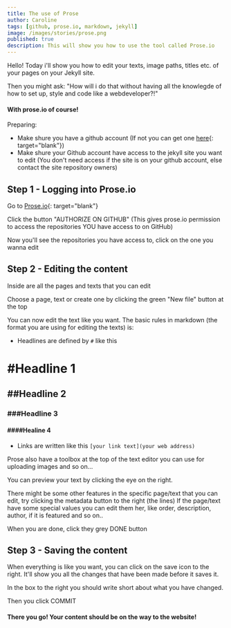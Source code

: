 ```yaml
---
title: The use of Prose
author: Caroline
tags: [github, prose.io, markdown, jekyll]
image: /images/stories/prose.png
published: true
description: This will show you how to use the tool called Prose.io
---
```


Hello! Today i'll show you how to edit your texts, image paths, titles etc. of your pages on your Jekyll site.

Then you might ask: "How will i do that without having all the knowlegde of how to set up, style and code like a webdeveloper?!"

#### With prose.io of course!

Preparing:

- Make shure you have a github account (If not you can get one [here](https://github.com/join?source=header-home){: target="blank"})
- Make shure your Github account have access to the jekyll site you want to edit (You don't need access if the site is on your github account, else contact the site repository owners)

## Step 1 - Logging into Prose.io

Go to [Prose.io](https://prose.io){: target="blank"}

Click the button "AUTHORIZE ON GITHUB" (This gives prose.io permission to access the repositories YOU have access to on GitHub)

Now you'll see the repositories you have access to, click on the one you wanna edit

## Step 2 - Editing the content

Inside are all the pages and texts that you can edit

Choose a page, text or create one by clicking the green "New file" button at the top

You can now edit the text like you want.
The basic rules in markdown (the format you are using for editing the texts) is:

- Headlines are defined by `#` like this
# #Headline 1
## ##Headline 2
### ###Headline 3
#### ####Healine 4

- Links are written like this
 `[your link text](your web address)`

Prose also have a toolbox at the top of the text editor you can use for uploading images and so on...

You can preview your text by clicking the eye on the right.

There might be some other features in the specific page/text that you can edit, try clicking the metadata button to the right (the lines)
If the page/text have some special values you can edit them her, like order, description, author, if it is featured and so on..

When you are done, click they grey DONE button

## Step 3 - Saving the content

When everything is like you want, you can click on the save icon to the right. It'll show you all the changes that have been made before it saves it.

In the box to the right you should write short about what you have changed.

Then you click COMMIT


#### There you go! Your content should be on the way to the website!
